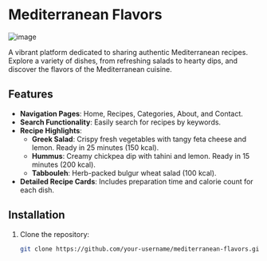 # Mediterranean Flavors

![image](https://github.com/user-attachments/assets/79cd1c79-17a3-4bf2-8632-4a7329f917c7)


A vibrant platform dedicated to sharing authentic Mediterranean recipes. Explore a variety of dishes, from refreshing salads to hearty dips, and discover the flavors of the Mediterranean cuisine.

## Features

- **Navigation Pages**: Home, Recipes, Categories, About, and Contact.
- **Search Functionality**: Easily search for recipes by keywords.
- **Recipe Highlights**:
  - **Greek Salad**: Crispy fresh vegetables with tangy feta cheese and lemon. Ready in 25 minutes (150 kcal).
  - **Hummus**: Creamy chickpea dip with tahini and lemon. Ready in 15 minutes (200 kcal).
  - **Tabbouleh**: Herb-packed bulgur wheat salad (100 kcal). 
- **Detailed Recipe Cards**: Includes preparation time and calorie count for each dish.

## Installation

1. Clone the repository:
   ```bash
   git clone https://github.com/your-username/mediterranean-flavors.git
